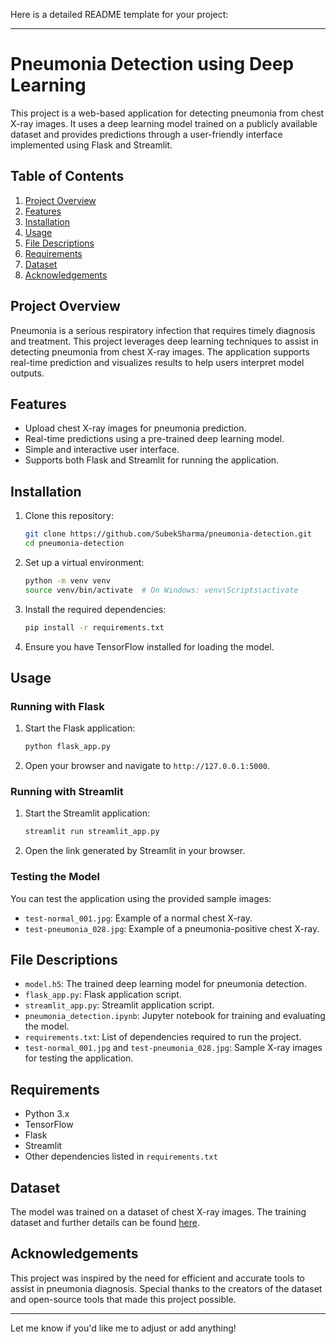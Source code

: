 Here is a detailed README template for your project:

---

# Pneumonia Detection using Deep Learning

This project is a web-based application for detecting pneumonia from chest X-ray images. It uses a deep learning model trained on a publicly available dataset and provides predictions through a user-friendly interface implemented using Flask and Streamlit.

## Table of Contents
1. [Project Overview](#project-overview)
2. [Features](#features)
3. [Installation](#installation)
4. [Usage](#usage)
5. [File Descriptions](#file-descriptions)
6. [Requirements](#requirements)
7. [Dataset](#dataset)
8. [Acknowledgements](#acknowledgements)

## Project Overview
Pneumonia is a serious respiratory infection that requires timely diagnosis and treatment. This project leverages deep learning techniques to assist in detecting pneumonia from chest X-ray images. The application supports real-time prediction and visualizes results to help users interpret model outputs.

## Features
- Upload chest X-ray images for pneumonia prediction.
- Real-time predictions using a pre-trained deep learning model.
- Simple and interactive user interface.
- Supports both Flask and Streamlit for running the application.

## Installation
1. Clone this repository:
   ```bash
   git clone https://github.com/SubekSharma/pneumonia-detection.git
   cd pneumonia-detection
   ```

2. Set up a virtual environment:
   ```bash
   python -m venv venv
   source venv/bin/activate  # On Windows: venv\Scripts\activate
   ```

3. Install the required dependencies:
   ```bash
   pip install -r requirements.txt
   ```

4. Ensure you have TensorFlow installed for loading the model.

## Usage
### Running with Flask
1. Start the Flask application:
   ```bash
   python flask_app.py
   ```
2. Open your browser and navigate to `http://127.0.0.1:5000`.

### Running with Streamlit
1. Start the Streamlit application:
   ```bash
   streamlit run streamlit_app.py
   ```
2. Open the link generated by Streamlit in your browser.

### Testing the Model
You can test the application using the provided sample images:
- `test-normal_001.jpg`: Example of a normal chest X-ray.
- `test-pneumonia_028.jpg`: Example of a pneumonia-positive chest X-ray.

## File Descriptions
- `model.h5`: The trained deep learning model for pneumonia detection.
- `flask_app.py`: Flask application script.
- `streamlit_app.py`: Streamlit application script.
- `pneumonia_detection.ipynb`: Jupyter notebook for training and evaluating the model.
- `requirements.txt`: List of dependencies required to run the project.
- `test-normal_001.jpg` and `test-pneumonia_028.jpg`: Sample X-ray images for testing the application.

## Requirements
- Python 3.x
- TensorFlow
- Flask
- Streamlit
- Other dependencies listed in `requirements.txt`

## Dataset
The model was trained on a dataset of chest X-ray images. The training dataset and further details can be found [here](https://www.kaggle.com/datasets).

## Acknowledgements
This project was inspired by the need for efficient and accurate tools to assist in pneumonia diagnosis. Special thanks to the creators of the dataset and open-source tools that made this project possible.

--- 

Let me know if you'd like me to adjust or add anything!
